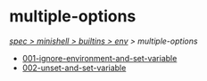 # multiple-options

*[spec > minishell > builtins > env](..) > multiple-options*

* [001-ignore-environment-and-set-variable](./001-ignore-environment-and-set-variable)
* [002-unset-and-set-variable](./002-unset-and-set-variable)
